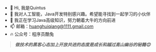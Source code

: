 - 👋 Hi, 我是Quintus
- 👀 我对人工智能，Java开发特别感兴趣。希望能寻找到一起学习的小伙伴
- 🌱 我正在学习Java高级知识，努力朝着大牛的方向前进
- 📫 邮箱：huanghuiqiang@1111.gmail.com
- 🔥 公众号：程序员酷兔


> ***做技术的黑客心态加上开放共进的态度是成长和越过高山幽谷的秘籍😊***
<!---
Q11shiyi/Q11shiyi is a ✨ special ✨ repository because its `README.md` (this file) appears on your GitHub profile.
You can click the Preview link to take a look at your changes.
--->
